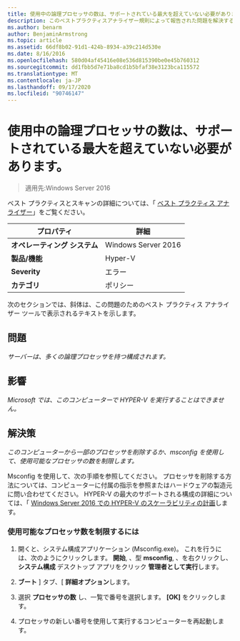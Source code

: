 ```yaml
---
title: 使用中の論理プロセッサの数は、サポートされている最大を超えていない必要があります。
description: このベストプラクティスアナライザー規則によって報告された問題を解決するための手順を示します。
ms.author: benarm
author: BenjaminArmstrong
ms.topic: article
ms.assetid: 66df8b02-91d1-424b-8934-a39c214d530e
ms.date: 8/16/2016
ms.openlocfilehash: 580d04af45416e08e536d815390be0e45b760312
ms.sourcegitcommit: dd1fbb5d7e71ba8cd1b5bfaf38e3123bca115572
ms.translationtype: MT
ms.contentlocale: ja-JP
ms.lasthandoff: 09/17/2020
ms.locfileid: "90746147"
---
```

# <a name="the-number-of-logical-processors-in-use-must-not-exceed-the-supported-maximum"></a>使用中の論理プロセッサの数は、サポートされている最大を超えていない必要があります。

>適用先:Windows Server 2016

ベスト プラクティスとスキャンの詳細については、「 [ベスト プラクティス アナライザー](https://go.microsoft.com/fwlink/?LinkId=122786)」をご覧ください。

|プロパティ|詳細|
|-|-|
|**オペレーティング システム**|Windows Server 2016|
|**製品/機能**|Hyper-V|
|**Severity**|エラー|
|**カテゴリ**|ポリシー|

次のセクションでは、斜体は、この問題のためのベスト プラクティス アナライザー ツールで表示されるテキストを示します。

## <a name="issue"></a>問題

*サーバーは、多くの論理プロセッサを持つ構成されます。*

## <a name="impact"></a>影響

*Microsoft では、このコンピューターで HYPER-V を実行することはできません。*

## <a name="resolution"></a>解決策

*このコンピューターから一部のプロセッサを削除するか、msconfig を使用して、使用可能なプロセッサの数を制限します。*

Msconfig を使用して、次の手順を参照してください。 プロセッサを削除する方法については、コンピューターに付属の指示を参照またはハードウェアの製造元に問い合わせてください。 HYPER-V の最大のサポートされる構成の詳細については、「 [Windows Server 2016 での HYPER-V のスケーラビリティの計画](../plan/plan-hyper-v-scalability-in-windows-server.md)します。

### <a name="to-limit-the-number-of-available-processors"></a>使用可能なプロセッサ数を制限するには

1.  開くと、システム構成アプリケーション (Msconfig.exe)。 これを行うには、次のようにクリックします。 **開始**, 、型 **msconfig**, 、を右クリックし、 **システム構成** デスクトップ アプリをクリック **管理者として実行**します。

2.  **ブート** ] タブ、[ **詳細オプション**します。

3.  選択 **プロセッサの数** し、一覧で番号を選択します。 **[OK]** をクリックします。

4.  プロセッサの新しい番号を使用して実行するコンピューターを再起動します。